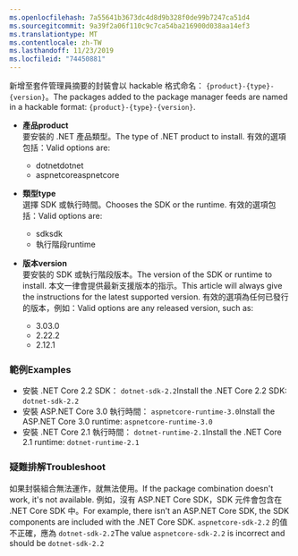```yaml
---
ms.openlocfilehash: 7a55641b3673dc4d8d9b328f0de99b7247ca51d4
ms.sourcegitcommit: 9a39f2a06f110c9c7ca54ba216900d038aa14ef3
ms.translationtype: MT
ms.contentlocale: zh-TW
ms.lasthandoff: 11/23/2019
ms.locfileid: "74450881"
---
```


<span data-ttu-id="0cc93-101">新增至套件管理員摘要的封裝會以 hackable 格式命名： `{product}-{type}-{version}`。</span><span class="sxs-lookup"><span data-stu-id="0cc93-101">The packages added to the package manager feeds are named in a hackable format: `{product}-{type}-{version}`.</span></span>

- <span data-ttu-id="0cc93-102">**產品**</span><span class="sxs-lookup"><span data-stu-id="0cc93-102">**product**</span></span>\
<span data-ttu-id="0cc93-103">要安裝的 .NET 產品類型。</span><span class="sxs-lookup"><span data-stu-id="0cc93-103">The type of .NET product to install.</span></span> <span data-ttu-id="0cc93-104">有效的選項包括：</span><span class="sxs-lookup"><span data-stu-id="0cc93-104">Valid options are:</span></span>

  - <span data-ttu-id="0cc93-105">dotnet</span><span class="sxs-lookup"><span data-stu-id="0cc93-105">dotnet</span></span>
  - <span data-ttu-id="0cc93-106">aspnetcore</span><span class="sxs-lookup"><span data-stu-id="0cc93-106">aspnetcore</span></span>

- <span data-ttu-id="0cc93-107">**類型**</span><span class="sxs-lookup"><span data-stu-id="0cc93-107">**type**</span></span>\
<span data-ttu-id="0cc93-108">選擇 SDK 或執行時間。</span><span class="sxs-lookup"><span data-stu-id="0cc93-108">Chooses the SDK or the runtime.</span></span> <span data-ttu-id="0cc93-109">有效的選項包括：</span><span class="sxs-lookup"><span data-stu-id="0cc93-109">Valid options are:</span></span>

  - <span data-ttu-id="0cc93-110">sdk</span><span class="sxs-lookup"><span data-stu-id="0cc93-110">sdk</span></span>
  - <span data-ttu-id="0cc93-111">執行階段</span><span class="sxs-lookup"><span data-stu-id="0cc93-111">runtime</span></span>

- <span data-ttu-id="0cc93-112">**版本**</span><span class="sxs-lookup"><span data-stu-id="0cc93-112">**version**</span></span>\
<span data-ttu-id="0cc93-113">要安裝的 SDK 或執行階段版本。</span><span class="sxs-lookup"><span data-stu-id="0cc93-113">The version of the SDK or runtime to install.</span></span> <span data-ttu-id="0cc93-114">本文一律會提供最新支援版本的指示。</span><span class="sxs-lookup"><span data-stu-id="0cc93-114">This article will always give the instructions for the latest supported version.</span></span> <span data-ttu-id="0cc93-115">有效的選項為任何已發行的版本，例如：</span><span class="sxs-lookup"><span data-stu-id="0cc93-115">Valid options are any released version, such as:</span></span>

  - <span data-ttu-id="0cc93-116">3.0</span><span class="sxs-lookup"><span data-stu-id="0cc93-116">3.0</span></span>
  - <span data-ttu-id="0cc93-117">2.2</span><span class="sxs-lookup"><span data-stu-id="0cc93-117">2.2</span></span>
  - <span data-ttu-id="0cc93-118">2.1</span><span class="sxs-lookup"><span data-stu-id="0cc93-118">2.1</span></span>

### <a name="examples"></a><span data-ttu-id="0cc93-119">範例</span><span class="sxs-lookup"><span data-stu-id="0cc93-119">Examples</span></span>

- <span data-ttu-id="0cc93-120">安裝 .NET Core 2.2 SDK： `dotnet-sdk-2.2`</span><span class="sxs-lookup"><span data-stu-id="0cc93-120">Install the .NET Core 2.2 SDK: `dotnet-sdk-2.2`</span></span>
- <span data-ttu-id="0cc93-121">安裝 ASP.NET Core 3.0 執行時間： `aspnetcore-runtime-3.0`</span><span class="sxs-lookup"><span data-stu-id="0cc93-121">Install the ASP.NET Core 3.0 runtime: `aspnetcore-runtime-3.0`</span></span>
- <span data-ttu-id="0cc93-122">安裝 .NET Core 2.1 執行時間： `dotnet-runtime-2.1`</span><span class="sxs-lookup"><span data-stu-id="0cc93-122">Install the .NET Core 2.1 runtime: `dotnet-runtime-2.1`</span></span>

### <a name="troubleshoot"></a><span data-ttu-id="0cc93-123">疑難排解</span><span class="sxs-lookup"><span data-stu-id="0cc93-123">Troubleshoot</span></span>

<span data-ttu-id="0cc93-124">如果封裝組合無法運作，就無法使用。</span><span class="sxs-lookup"><span data-stu-id="0cc93-124">If the package combination doesn't work, it's not available.</span></span> <span data-ttu-id="0cc93-125">例如，沒有 ASP.NET Core SDK，SDK 元件會包含在 .NET Core SDK 中。</span><span class="sxs-lookup"><span data-stu-id="0cc93-125">For example, there isn't an ASP.NET Core SDK, the SDK components are included with the .NET Core SDK.</span></span> <span data-ttu-id="0cc93-126">`aspnetcore-sdk-2.2` 的值不正確，應為 `dotnet-sdk-2.2`</span><span class="sxs-lookup"><span data-stu-id="0cc93-126">The value `aspnetcore-sdk-2.2` is incorrect and should be `dotnet-sdk-2.2`</span></span>
